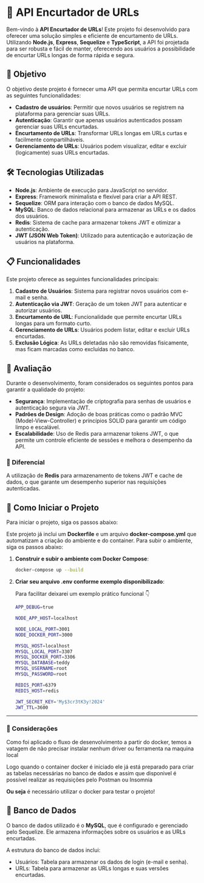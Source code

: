 # :link: API Encurtador de URLs

Bem-vindo à **API Encurtador de URLs**! Este projeto foi desenvolvido para oferecer uma solução simples e eficiente de encurtamento de URLs. Utilizando **Node.js**, **Express**, **Sequelize** e **TypeScript**, a API foi projetada para ser robusta e fácil de manter, oferecendo aos usuários a possibilidade de encurtar URLs longas de forma rápida e segura.

## 🎯 Objetivo

O objetivo deste projeto é fornecer uma API que permita encurtar URLs com as seguintes funcionalidades:

- **Cadastro de usuários**: Permitir que novos usuários se registrem na plataforma para gerenciar suas URLs.
- **Autenticação**: Garantir que apenas usuários autenticados possam gerenciar suas URLs encurtadas.
- **Encurtamento de URLs**: Transformar URLs longas em URLs curtas e facilmente compartilháveis.
- **Gerenciamento de URLs**: Usuários podem visualizar, editar e excluir (logicamente) suas URLs encurtadas.

## 🛠️ Tecnologias Utilizadas

- **Node.js**: Ambiente de execução para JavaScript no servidor.
- **Express**: Framework minimalista e flexível para criar a API REST.
- **Sequelize**: ORM para interação com o banco de dados MySQL.
- **MySQL**: Banco de dados relacional para armazenar as URLs e os dados dos usuários.
- **Redis**: Sistema de cache para armazenar tokens JWT e otimizar a autenticação.
- **JWT (JSON Web Token)**: Utilizado para autenticação e autorização de usuários na plataforma.

## 📋 Funcionalidades

Este projeto oferece as seguintes funcionalidades principais:

1. **Cadastro de Usuários**: Sistema para registrar novos usuários com e-mail e senha.
2. **Autenticação via JWT**: Geração de um token JWT para autenticar e autorizar usuários.
3. **Encurtamento de URL**: Funcionalidade que permite encurtar URLs longas para um formato curto.
4. **Gerenciamento de URLs**: Usuários podem listar, editar e excluir URLs encurtadas.
5. **Exclusão Lógica**: As URLs deletadas não são removidas fisicamente, mas ficam marcadas como excluídas no banco.

## 🧠 Avaliação

Durante o desenvolvimento, foram considerados os seguintes pontos para garantir a qualidade do projeto:

- **Segurança**: Implementação de criptografia para senhas de usuários e autenticação segura via JWT.
- **Padrões de Design**: Adoção de boas práticas como o padrão MVC (Model-View-Controller) e princípios SOLID para garantir um código limpo e escalável.
- **Escalabilidade**: Uso de Redis para armazenar tokens JWT, o que permite um controle eficiente de sessões e melhora o desempenho da API.

### 🏅 Diferencial

A utilização de **Redis** para armazenamento de tokens JWT e cache de dados, o que garante um desempenho superior nas requisições autenticadas.

## 🚀 Como Iniciar o Projeto

Para iniciar o projeto, siga os passos abaixo:

Este projeto já inclui um **Dockerfile** e um arquivo **docker-compose.yml** que automatizam a criação do ambiente e do container. Para subir o ambiente, siga os passos abaixo:

1. **Construir e subir o ambiente com Docker Compose**:

   ```bash
   docker-compose up --build

2. **Criar seu arquivo .env conforme exemplo disponibilizado**:

   Para facilitar deixarei um exemplo prático funcional 👇

   
   ```bash
   APP_DEBUG=true

   NODE_APP_HOST=localhost
   
   NODE_LOCAL_PORT=3001
   NODE_DOCKER_PORT=3000
   
   MYSQL_HOST=localhost
   MYSQL_LOCAL_PORT=3307
   MYSQL_DOCKER_PORT=3306
   MYSQL_DATABASE=teddy
   MYSQL_USERNAME=root
   MYSQL_PASSWORD=root
   
   REDIS_PORT=6379
   REDIS_HOST=redis
   
   JWT_SECRET_KEY='My$3cr3tK3y!2024'
   JWT_TTL=3600
---

### 📢 Considerações

Como foi aplicado o fluxo de desenvolvimento a partir do docker, temos a vatagem de não precisar instalar nenhum driver ou ferramenta na maquina local

Logo quando o container docker é iniciado ele já está preparado para criar as tabelas necessárias no banco de dados e assim que disponivel é possível realizar as requisições pelo Postman ou Insomnia

**Ou seja** é necessário utilizar o docker para testar o projeto!

## 🎲 Banco de Dados

O banco de dados utilizado é o **MySQL**, que é configurado e gerenciado pelo Sequelize. Ele armazena informações sobre os usuários e as URLs encurtadas.

A estrutura do banco de dados inclui:

- Usuários: Tabela para armazenar os dados de login (e-mail e senha).
- URLs: Tabela para armazenar as URLs longas e suas versões encurtadas.
